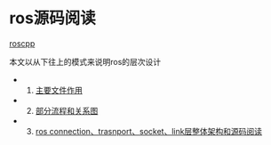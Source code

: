 # ros源码阅读

[roscpp](https://github.com/ros/ros_comm/tree/melodic-devel/clients/roscpp)

本文以从下往上的模式来说明ros的层次设计

- 1. [主要文件作用](https://github.com/echopairs/ros-robot/blob/master/ros-source-code-read/1%20ros%E4%B8%BB%E8%A6%81%E6%96%87%E4%BB%B6%E7%9A%84%E4%BD%9C%E7%94%A8.md)
- 2. [部分流程和关系图](https://github.com/echopairs/ros-robot/blob/master/ros-source-code-read/2%20%E9%83%A8%E5%88%86%E6%B5%81%E7%A8%8B%E5%92%8C%E5%85%B3%E7%B3%BB%E5%9B%BE.md)
- 3. [ros connection、trasnport、socket、link层整体架构和源码阅读](https://github.com/echopairs/ros-robot/blob/master/ros-source-code-read/3%20ros%20connection%20transport%20socket%E5%B1%82%E6%BA%90%E7%A0%81%E9%98%85%E8%AF%BB%E6%80%BB%E7%BB%93.md)
